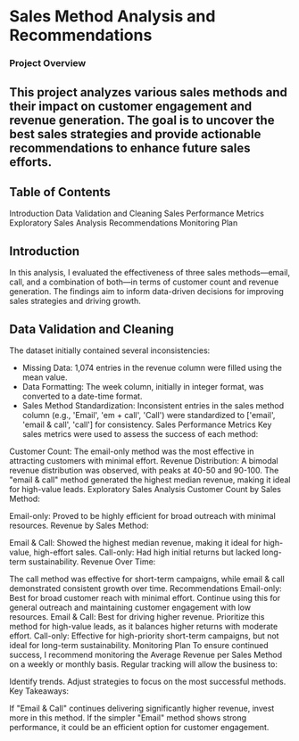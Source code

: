 # Sales Method Analysis and Recommendations
### Project Overview 
This project analyzes various sales methods and their impact on customer engagement and revenue generation. The goal is to uncover the best sales strategies and provide actionable recommendations to enhance future sales efforts.
---
## Table of Contents
Introduction
Data Validation and Cleaning
Sales Performance Metrics
Exploratory Sales Analysis
Recommendations
Monitoring Plan
## Introduction
In this analysis, I evaluated the effectiveness of three sales methods—email, call, and a combination of both—in terms of customer count and revenue generation. The findings aim to inform data-driven decisions for improving sales strategies and driving growth.

## Data Validation and Cleaning
The dataset initially contained several inconsistencies:

* Missing Data: 1,074 entries in the revenue column were filled using the mean value.
* Data Formatting: The week column, initially in integer format, was converted to a date-time format.
* Sales Method Standardization: Inconsistent entries in the sales method column (e.g., 'Email', 'em + call', 'Call') were standardized to ['email', 'email & call', 'call'] for consistency.
Sales Performance Metrics
Key sales metrics were used to assess the success of each method:

Customer Count: The email-only method was the most effective in attracting customers with minimal effort.
Revenue Distribution: A bimodal revenue distribution was observed, with peaks at 40-50 and 90-100. The "email & call" method generated the highest median revenue, making it ideal for high-value leads.
Exploratory Sales Analysis
Customer Count by Sales Method:

Email-only: Proved to be highly efficient for broad outreach with minimal resources.
Revenue by Sales Method:

Email & Call: Showed the highest median revenue, making it ideal for high-value, high-effort sales.
Call-only: Had high initial returns but lacked long-term sustainability.
Revenue Over Time:

The call method was effective for short-term campaigns, while email & call demonstrated consistent growth over time.
Recommendations
Email-only: Best for broad customer reach with minimal effort. Continue using this for general outreach and maintaining customer engagement with low resources.
Email & Call: Best for driving higher revenue. Prioritize this method for high-value leads, as it balances higher returns with moderate effort.
Call-only: Effective for high-priority short-term campaigns, but not ideal for long-term sustainability.
Monitoring Plan
To ensure continued success, I recommend monitoring the Average Revenue per Sales Method on a weekly or monthly basis. Regular tracking will allow the business to:

Identify trends.
Adjust strategies to focus on the most successful methods.
Key Takeaways:

If "Email & Call" continues delivering significantly higher revenue, invest more in this method.
If the simpler "Email" method shows strong performance, it could be an efficient option for customer engagement.
